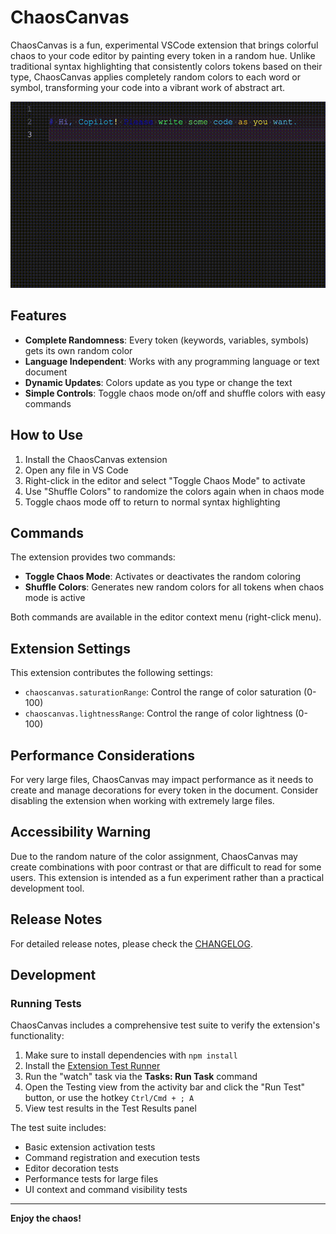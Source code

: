 # ChaosCanvas

ChaosCanvas is a fun, experimental VSCode extension that brings colorful chaos to your code editor by painting every token in a random hue. Unlike traditional syntax highlighting that consistently colors tokens based on their type, ChaosCanvas applies completely random colors to each word or symbol, transforming your code into a vibrant work of abstract art.

![ChaosCanvas in action](example.gif)

## Features

- **Complete Randomness**: Every token (keywords, variables, symbols) gets its own random color
- **Language Independent**: Works with any programming language or text document
- **Dynamic Updates**: Colors update as you type or change the text
- **Simple Controls**: Toggle chaos mode on/off and shuffle colors with easy commands

## How to Use

1. Install the ChaosCanvas extension
2. Open any file in VS Code
3. Right-click in the editor and select "Toggle Chaos Mode" to activate
4. Use "Shuffle Colors" to randomize the colors again when in chaos mode
5. Toggle chaos mode off to return to normal syntax highlighting

## Commands

The extension provides two commands:

- **Toggle Chaos Mode**: Activates or deactivates the random coloring
- **Shuffle Colors**: Generates new random colors for all tokens when chaos mode is active

Both commands are available in the editor context menu (right-click menu).

## Extension Settings

This extension contributes the following settings:

- `chaoscanvas.saturationRange`: Control the range of color saturation (0-100)
- `chaoscanvas.lightnessRange`: Control the range of color lightness (0-100)

## Performance Considerations

For very large files, ChaosCanvas may impact performance as it needs to create and manage decorations for every token in the document. Consider disabling the extension when working with extremely large files.

## Accessibility Warning

Due to the random nature of the color assignment, ChaosCanvas may create combinations with poor contrast or that are difficult to read for some users. This extension is intended as a fun experiment rather than a practical development tool.

## Release Notes

For detailed release notes, please check the [CHANGELOG](CHANGELOG.md).

## Development

### Running Tests

ChaosCanvas includes a comprehensive test suite to verify the extension's functionality:

1. Make sure to install dependencies with `npm install`
2. Install the [Extension Test Runner](https://marketplace.visualstudio.com/items?itemName=ms-vscode.extension-test-runner)
3. Run the "watch" task via the **Tasks: Run Task** command
4. Open the Testing view from the activity bar and click the "Run Test" button, or use the hotkey `Ctrl/Cmd + ; A`
5. View test results in the Test Results panel

The test suite includes:
- Basic extension activation tests
- Command registration and execution tests
- Editor decoration tests
- Performance tests for large files
- UI context and command visibility tests

---

**Enjoy the chaos!**
